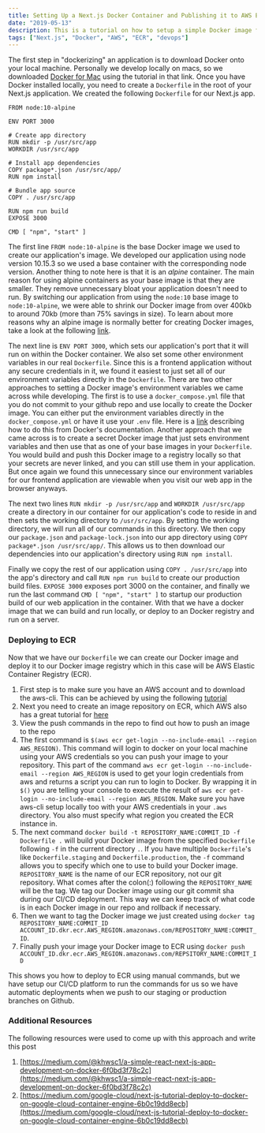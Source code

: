 ```yaml
---
title: Setting Up a Next.js Docker Container and Publishing it to AWS ECR
date: "2019-05-13"
description: This is a tutorial on how to setup a simple Docker image for a Next.js application so that we can deploy the Docker image to a container registry. We will use AWS Elastic Container Registry (ECR) in this tutorial as our Docker container registry. This way we can access our Docker image from other machines and deploy the image to something like AWS Elastic Kubernetes Server (EKS) or AWS Elastic Container Service (ECS).
tags: ["Next.js", "Docker", "AWS", "ECR", "devops"]
---
```


The first step in "dockerizing" an application is to download Docker onto your local machine. Personally we develop locally on macs, so we downloaded [Docker for Mac](https://docs.docker.com/v17.12/docker-for-mac/install/#what-to-know-before-you-install) using the tutorial in that link. Once you have Docker installed locally, you need to create a `Dockerfile` in the root of your Next.js application. We created the following `Dockerfile` for our Next.js app.

```
FROM node:10-alpine

ENV PORT 3000

# Create app directory
RUN mkdir -p /usr/src/app
WORKDIR /usr/src/app

# Install app dependencies
COPY package*.json /usr/src/app/
RUN npm install

# Bundle app source
COPY . /usr/src/app

RUN npm run build
EXPOSE 3000

CMD [ "npm", "start" ]
```

The first line `FROM node:10-alpine` is the base Docker image we used to create our application's image. We developed our application using node version 10.15.3 so we used a base container with the corresponding node version. Another thing to note here is that it is an *alpine* container. The main reason for using alpine containers as your base image is that they are smaller. They remove unnecessary bloat your application doesn't need to run. By switching our application from using the `node:10` base image to `node:10-alpine`, we were able to shrink our Docker image from over 400kb to around 70kb (more than 75% savings in size). To learn about more reasons why an alpine image is normally better for creating Docker images, take a look at the following [link](https://nickjanetakis.com/blog/the-3-biggest-wins-when-using-alpine-as-a-base-docker-image
).

The next line is `ENV PORT 3000`, which sets our application's port that it will run on within the Docker container. We also set some other environment variables in our real `Dockerfile`. Since this is a frontend application without any secure credentials in it, we found it easiest to just set all of our environment variables directly in the `Dockerfile`. There are two other approaches to setting a Docker image's environment variables we came across while developing. The first is to use a `docker_compose.yml` file that you do not commit to your github repo and use locally to create the Docker image. You can either put the environment variables directly in the `docker_compose.yml` or have it use your `.env` file. Here is a [link](https://docs.docker.com/compose/environment-variables/) describing how to do this from Docker's documentation. Another approach that we came across is to create a secret Docker image that just sets environment variables and then use that as one of your base images in your `Dockerfile`. You would build and push this Docker image to a registry locally so that your secrets are never linked, and you can still use them in your application. But once again we found this unnecessary since our environment variables for our frontend application are viewable when you visit our web app in the browser anyways.

The next two lines `RUN mkdir -p /usr/src/app` and `WORKDIR /usr/src/app` create a directory in our container for our application's code to reside in and then sets the working directory to `/usr/src/app`. By setting the working directory, we will run all of our commands in this directory. We then copy our `package.json` and `package-lock.json` into our app directory using `COPY package*.json /usr/src/app/`. This allows us to then download our dependencies into our application's directory using `RUN npm install`.

Finally we copy the rest of our application using `COPY . /usr/src/app` into the app's directory and call `RUN npm run build` to create our production build files. `EXPOSE 3000` exposes port 3000 on the container, and finally we run the last command `CMD [ "npm", "start" ]` to startup our production build of our web application in the container. With that we have a docker image that we can build and run locally, or deploy to an Docker registry and run on a server.

### Deploying to ECR
Now that we have our `Dockerfile` we can create our Docker image and deploy it to our Docker image registry which in this case will be AWS Elastic Container Registry (ECR).

1. First step is to make sure you have an AWS account and to download the aws-cli. This can be achieved by using the following [tutorial](https://docs.aws.amazon.com/cli/latest/userguide/cli-chap-install.html)
2. Next you need to create an image repository on ECR, which AWS also has a great tutorial for [here](https://docs.aws.amazon.com/AmazonECR/latest/userguide/repository-create.html)
3. View the push commands in the repo to find out how to push an image to the repo
4. The first command is `$(aws ecr get-login --no-include-email --region AWS_REGION)`. This command will login to docker on your local machine using your AWS credentials so you can push your image to your repository. This part of the command `aws ecr get-login --no-include-email --region AWS_REGION` is used to get your login credentials from aws and returns a script you can run to login to Docker. By wrapping it in `$()` you are telling your console to execute the result of `aws ecr get-login --no-include-email --region AWS_REGION`. Make sure you have aws-cli setup locally too with your AWS credentials in your `.aws` directory. You also must specify what region you created the ECR instance in.
5. The next command `docker build -t REPOSITORY_NAME:COMMIT_ID -f Dockerfile .` will build your Docker image from the specified `Dockerfile` following `-f` in the current directory `.`. If you have multiple `Dockerfile`'s like `Dockerfile.staging` and `Dockerfile.production`, the `-f` command allows you to specify which one to use to build your Docker image. `REPOSITORY_NAME` is the name of our ECR repository, not our git repository. What comes after the colon(:) following the `REPOSITORY_NAME` will be the tag. We tag our Docker image using our git commit sha during our CI/CD deployment. This way we can keep track of what code is in each Docker image in our repo and rollback if necessary.
6. Then we want to tag the Docker image we just created using `docker tag REPOSITORY_NAME:COMMIT_ID ACCOUNT_ID.dkr.ecr.AWS_REGION.amazonaws.com/REPOSITORY_NAME:COMMIT_ID`.
7. Finally push your image your Docker image to ECR using `docker push ACCOUNT_ID.dkr.ecr.AWS_REGION.amazonaws.com/REPSITORY_NAME:COMMIT_ID`

This shows you how to deploy to ECR using manual commands, but we have setup our CI/CD platform to run the commands for us so we have automatic deployments when we push to our staging or production branches on Github.

### Additional Resources
The following resources were used to come up with this approach and write this post
1. [https://medium.com/@khwsc1/a-simple-react-next-js-app-development-on-docker-6f0bd3f78c2c](https://medium.com/@khwsc1/a-simple-react-next-js-app-development-on-docker-6f0bd3f78c2c)
2. [https://medium.com/google-cloud/next-js-tutorial-deploy-to-docker-on-google-cloud-container-engine-6b0c19dd8ecb](https://medium.com/google-cloud/next-js-tutorial-deploy-to-docker-on-google-cloud-container-engine-6b0c19dd8ecb)

